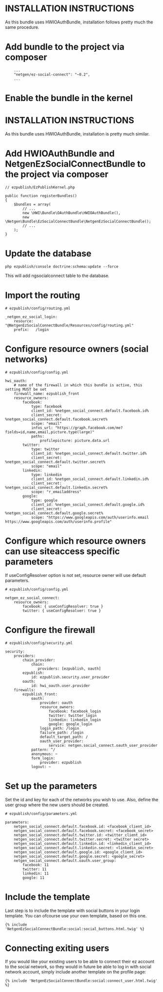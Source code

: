 # INSTALLATION INSTRUCTIONS

As this bundle uses HWIOAuthBundle, installation follows pretty much the same procedure.

# Add bundle to the project via composer
```
    ...
    "netgen/ez-social-connect": "~0.2",
    ...
```

# Enable the bundle in the kernel
# INSTALLATION INSTRUCTIONS

As this bundle uses HWIOAuthBundle, installation is pretty much similar.

# Add HWIOAuthBundle and NetgenEzSocialConnectBundle to the project via composer
```
// ezpublish/EzPublishKernel.php

public function registerBundles()
{
    $bundles = array(
        // ...
        new \HWI\Bundle\OAuthBundle\HWIOAuthBundle(),
        new \Netgen\Bundle\EzSocialConnectBundle\NetgenEzSocialConnectBundle();
        // ...
    );
}
```

# Update the database
```
php ezpublish/console doctrine:schema:update --force
```
This will add ngsocialconnect table to the database.

# Import the routing
```
# ezpublish/config/routing.yml

_netgen_ez_social_login:
    resource: "@NetgenEzSocialConnectBundle/Resources/config/routing.yml"
    prefix:   /login
```

# Configure resource owners (social networks)
```
# ezpublish/config/config.yml

hwi_oauth:
    # name of the firewall in which this bundle is active, this setting MUST be set
    firewall_name: ezpublish_front
    resource_owners:
        facebook:
            type: facebook
            client_id: %netgen_social_connect.default.facebook.id%
            client_secret: %netgen_social_connect.default.facebook.secret%
            scope: "email"
            infos_url: "https://graph.facebook.com/me?fields=id,name,email,picture.type(large)"
            paths:
                profilepicture: picture.data.url
        twitter:
            type: twitter
            client_id: %netgen_social_connect.default.twitter.id%
            client_secret: %netgen_social_connect.default.twitter.secret%
            scope: "email"
        linkedin:
            type: linkedin
            client_id: %netgen_social_connect.default.linkedin.id%
            client_secret: %netgen_social_connect.default.linkedin.secret%
            scope: "r_emailaddress"
        google:
            type: google
            client_id: %netgen_social_connect.default.google.id%
            client_secret: %netgen_social_connect.default.google.secret%
            scope: "https://www.googleapis.com/auth/userinfo.email https://www.googleapis.com/auth/userinfo.profile"
```

# Configure which resource owners can use siteaccess specific parameters
If useConfigResolver option is not set, resource owner will use default parameters.
```
# ezpublish/config/config.yml

netgen_ez_social_connect:
    resource_owners:
        facebook: { useConfigResolver: true }
        twitter: { useConfigResolver: true }            
```            

# Configure the firewall
```
# ezpublish/config/security.yml

security:
    providers:
        chain_provider:
            chain:
               providers: [ezpublish, oauth]
        ezpublish:
            id: ezpublish.security.user_provider
        oauth:
            id: hwi_oauth.user.provider
    firewalls:
        ezpublish_front:
            oauth:
                provider: oauth
                resource_owners:
                    facebook: facebook_login
                    twitter: twitter_login
                    linkedin: linkedin_login
                    google: google_login
                login_path: /login
                failure_path: /login
                default_target_path: /
                oauth_user_provider:
                    service: netgen.social_connect.oauth_user_provider
            pattern: ^/
            anonymous: ~
            form_login:
                provider: ezpublish
            logout: ~
```

# Set up the parameters
Set the id and key for each of the networks you wish to use.
Also, define the user group where the new users should be created.
```
# ezpublish/config/parameters.yml

parameters:
    netgen_social_connect.default.facebook.id: <facebook_client_id>
    netgen_social_connect.default.facebook.secret: <facebook_secret>
    netgen_social_connect.default.twitter.id: <twitter_client_id>
    netgen_social_connect.default.twitter.secret: <twitter secret>
    netgen_social_connect.default.linkedin.id: <linkedin_client_id>
    netgen_social_connect.default.linkedin.secret: <linkedin_secret>
    netgen_social_connect.default.google.id: <google_client_id>
    netgen_social_connect.default.google.secret: <google_secret>
    netgen_social_connect.default.oauth.user_group:
        facebook: 11
        twitter: 11
        linkedin: 11
        google: 11
```

# Include the template
Last step is to include the template with social buttons in your login template.
You can ofcourse use your own template, based on this one.
```
{% include 'NetgenEzSocialConnectBundle:social:social_buttons.html.twig' %}
```

# Connecting exiting users
If you would like your existing users to be able to connect their ez account to the social network, so they would in future be able to log in with social network account, simply include another template on the profile page:
```
{% include 'NetgenEzSocialConnectBundle:social:connect_user.html.twig' %}
```


